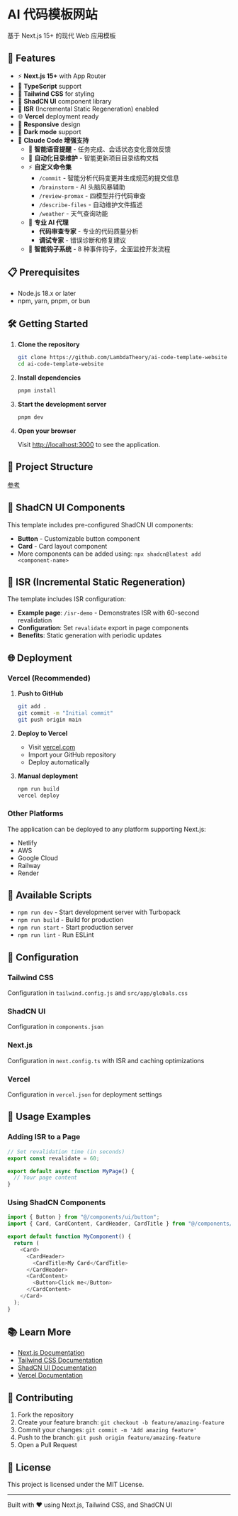 # AI 代码模板网站

基于 Next.js 15+ 的现代 Web 应用模板

## 🚀 Features

- ⚡ **Next.js 15+** with App Router
- 🔷 **TypeScript** support
- 🎨 **Tailwind CSS** for styling
- 🎯 **ShadCN UI** component library
- 🔄 **ISR** (Incremental Static Regeneration) enabled
- 🌐 **Vercel** deployment ready
- 📱 **Responsive** design
- 🌙 **Dark mode** support
- 🤖 **Claude Code 增强支持**
  - 🔔 **智能语音提醒** - 任务完成、会话状态变化音效反馈
  - 📁 **自动化目录维护** - 智能更新项目目录结构文档
  - ⚡ **自定义命令集**
    - `/commit` - 智能分析代码变更并生成规范的提交信息
    - `/brainstorm` - AI 头脑风暴辅助
    - `/review-promax` - 四模型并行代码审查
    - `/describe-files` - 自动维护文件描述
    - `/weather` - 天气查询功能
  - 🎯 **专业 AI 代理**
    - **代码审查专家** - 专业的代码质量分析
    - **调试专家** - 错误诊断和修复建议
  - 🎣 **智能钩子系统** - 8 种事件钩子，全面监控开发流程

## 📋 Prerequisites

- Node.js 18.x or later
- npm, yarn, pnpm, or bun

## 🛠️ Getting Started

1. **Clone the repository**
   ```bash
   git clone https://github.com/LambdaTheory/ai-code-template-website
   cd ai-code-template-website
   ```

2. **Install dependencies**
   ```bash
   pnpm install
   ```

3. **Start the development server**
   ```bash
   pnpm dev
   ```

4. **Open your browser**
   
   Visit [http://localhost:3000](http://localhost:3000) to see the application.

## 📁 Project Structure
[参考](docs/目录结构.md)

## 🎨 ShadCN UI Components

This template includes pre-configured ShadCN UI components:

- **Button** - Customizable button component
- **Card** - Card layout component
- More components can be added using: `npx shadcn@latest add <component-name>`

## 🔄 ISR (Incremental Static Regeneration)

The template includes ISR configuration:

- **Example page**: `/isr-demo` - Demonstrates ISR with 60-second revalidation
- **Configuration**: Set `revalidate` export in page components
- **Benefits**: Static generation with periodic updates

## 🌐 Deployment

### Vercel (Recommended)

1. **Push to GitHub**
   ```bash
   git add .
   git commit -m "Initial commit"
   git push origin main
   ```

2. **Deploy to Vercel**
   - Visit [vercel.com](https://vercel.com)
   - Import your GitHub repository
   - Deploy automatically

3. **Manual deployment**
   ```bash
   npm run build
   vercel deploy
   ```

### Other Platforms

The application can be deployed to any platform supporting Next.js:
- Netlify
- AWS
- Google Cloud
- Railway
- Render

## 📝 Available Scripts

- `npm run dev` - Start development server with Turbopack
- `npm run build` - Build for production
- `npm run start` - Start production server
- `npm run lint` - Run ESLint

## 🔧 Configuration

### Tailwind CSS
Configuration in `tailwind.config.js` and `src/app/globals.css`

### ShadCN UI
Configuration in `components.json`

### Next.js
Configuration in `next.config.ts` with ISR and caching optimizations

### Vercel
Configuration in `vercel.json` for deployment settings

## 🎯 Usage Examples

### Adding ISR to a Page

```typescript
// Set revalidation time (in seconds)
export const revalidate = 60;

export default async function MyPage() {
  // Your page content
}
```

### Using ShadCN Components

```typescript
import { Button } from "@/components/ui/button";
import { Card, CardContent, CardHeader, CardTitle } from "@/components/ui/card";

export default function MyComponent() {
  return (
    <Card>
      <CardHeader>
        <CardTitle>My Card</CardTitle>
      </CardHeader>
      <CardContent>
        <Button>Click me</Button>
      </CardContent>
    </Card>
  );
}
```

## 📚 Learn More

- [Next.js Documentation](https://nextjs.org/docs)
- [Tailwind CSS Documentation](https://tailwindcss.com/docs)
- [ShadCN UI Documentation](https://ui.shadcn.com)
- [Vercel Documentation](https://vercel.com/docs)

## 🤝 Contributing

1. Fork the repository
2. Create your feature branch: `git checkout -b feature/amazing-feature`
3. Commit your changes: `git commit -m 'Add amazing feature'`
4. Push to the branch: `git push origin feature/amazing-feature`
5. Open a Pull Request

## 📄 License

This project is licensed under the MIT License.

---

Built with ❤️ using Next.js, Tailwind CSS, and ShadCN UI
